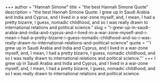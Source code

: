 +++
author = "Hannah Simone"
title = "the best Hannah Simone Quote"
description = "the best Hannah Simone Quote: I grew up in Saudi Arabia and India and Cyprus, and I lived in a war-zone myself, and, I mean, I had a pretty bizarre, I guess, nomadic childhood, and so I was really drawn to international relations and political science."
slug = "i-grew-up-in-saudi-arabia-and-india-and-cyprus-and-i-lived-in-a-war-zone-myself-and-i-mean-i-had-a-pretty-bizarre-i-guess-nomadic-childhood-and-so-i-was-really-drawn-to-international-relations-and-political-science"
quote = '''I grew up in Saudi Arabia and India and Cyprus, and I lived in a war-zone myself, and, I mean, I had a pretty bizarre, I guess, nomadic childhood, and so I was really drawn to international relations and political science.'''
+++
I grew up in Saudi Arabia and India and Cyprus, and I lived in a war-zone myself, and, I mean, I had a pretty bizarre, I guess, nomadic childhood, and so I was really drawn to international relations and political science.
